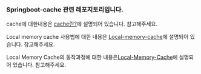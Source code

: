 ### Springboot-cache 관련 레포지토리입니다.



cache에 대한내용은 [cache란?](https://dingdingmin-back-end-developer.tistory.com/entry/Springboot-Cache-%EC%82%AC%EC%9A%A9%EA%B8%B01)에 설명되어 있습니다. 참고해주세요.

Local memory cache 사용법에 대한 내용은 [Local-memory-cache](https://dingdingmin-back-end-developer.tistory.com/manage/newpost/156?type=post&returnURL=https%3A%2F%2Fdingdingmin-back-end-developer.tistory.com%2Fentry%2FSpringboot-Cache-%EC%82%AC%EC%9A%A9%EA%B8%B02-Local-Memory-Cache)에 설명되어 있습니다. 참고해주세요.

Local Memory Cache의 동작과정에 대한 내용은[Local-Memory-Cache](https://dingdingmin-back-end-developer.tistory.com/entry/Springboot-Cache%EC%82%AC%EC%9A%A9%EA%B8%B03-Local-Memory-Cache-%EB%8F%99%EC%9E%91-%EA%B3%BC%EC%A0%95)에 설명되어 있습니다. 참고해주세요. 

